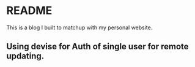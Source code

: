 # README

This is a blog I built to matchup with my personal website. 

## Using devise for Auth of single user for remote updating.
